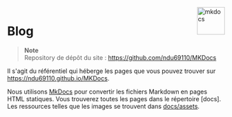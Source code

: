 [MkDocs]: https://www.mkdocs.org
[docs directory]: https://github.com/ndu69110/MKDocs
[assets]: https://github.com/ndu69110/MKDocs/tree/main/docs/assets

<a href="https://www.mkdocs.org" target="_blank">
  <img src="https://cdn.jsdelivr.net/npm/@intergrav/devins-badges@2/assets/cozy/built-with/mkdocs_vector.svg" align="right" height="64" alt="mkdocs" title="Blog built with MkDocs">
</a>

# Blog

> **Note**  
> Repository de dépôt du site : https://github.com/ndu69110/MKDocs

Il s'agit du référentiel qui héberge les pages que vous pouvez trouver sur https://ndu69110.github.io/MKDocs.

Nous utilisons [MkDocs] pour convertir les fichiers Markdown en pages HTML statiques.
Vous trouverez toutes les pages dans le répertoire [docs]. Les ressources telles que les images se trouvent dans [docs/assets][assets].
